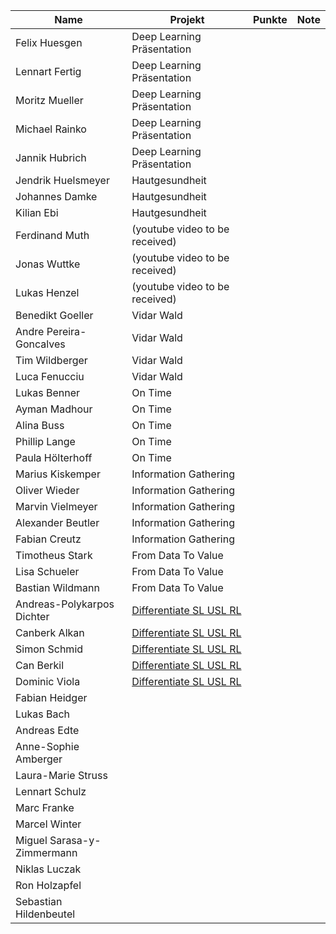 | Name | Projekt | Punkte | Note |
|--------|--------|--------|--------|
| Felix Huesgen | Deep Learning Präsentation | |
| Lennart Fertig | Deep Learning Präsentation | |
| Moritz Mueller | Deep Learning Präsentation | |
| Michael Rainko | Deep Learning Präsentation | |
| Jannik Hubrich | Deep Learning Präsentation | |
| Jendrik Huelsmeyer | Hautgesundheit | |
| Johannes Damke | Hautgesundheit | |
| Kilian Ebi | Hautgesundheit | |
| Ferdinand Muth | (youtube video to be received) | |
| Jonas Wuttke | (youtube video to be received) | |
| Lukas Henzel | (youtube video to be received) | |
| Benedikt Goeller | Vidar Wald | |
| Andre Pereira-Goncalves | Vidar Wald | |
| Tim Wildberger | Vidar Wald | |
| Luca Fenucciu | Vidar Wald | |
| Lukas Benner | On Time | |
| Ayman Madhour | On Time | |
| Alina Buss | On Time | |
| Phillip Lange | On Time | |
| Paula Hölterhoff | On Time | |
| Marius Kiskemper | Information Gathering | |
| Oliver Wieder | Information Gathering | |
| Marvin Vielmeyer | Information Gathering | |
| Alexander Beutler | Information Gathering | |
| Fabian Creutz | Information Gathering | |
| Timotheus Stark | From Data To Value | |
| Lisa Schueler | From Data To Value | |
| Bastian Wildmann | From Data To Value | |
| Andreas-Polykarpos Dichter | [Differentiate SL USL RL](https://www.youtube.com/watch?v=7JKwcZ89ysA) | |
| Canberk Alkan | [Differentiate SL USL RL](https://www.youtube.com/watch?v=7JKwcZ89ysA) | |
| Simon Schmid | [Differentiate SL USL RL](https://www.youtube.com/watch?v=7JKwcZ89ysA) | |
| Can Berkil | [Differentiate SL USL RL](https://www.youtube.com/watch?v=7JKwcZ89ysA) | |
| Dominic Viola |[Differentiate SL USL RL](https://www.youtube.com/watch?v=7JKwcZ89ysA) | |
| Fabian Heidger | | |
| Lukas Bach | | |
| Andreas Edte | | |
| Anne-Sophie Amberger | | |
| Laura-Marie Struss | | | 
| Lennart Schulz | | |
| Marc Franke | | |
| Marcel Winter | | |
| Miguel Sarasa-y-Zimmermann | | |
| Niklas Luczak | | |
| Ron Holzapfel | | |
| Sebastian Hildenbeutel | | |